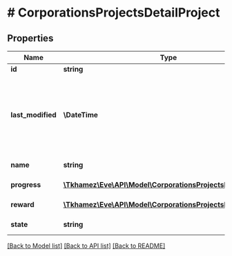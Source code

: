 # # CorporationsProjectsDetailProject

## Properties

Name | Type | Description | Notes
------------ | ------------- | ------------- | -------------
**id** | **string** |  |
**last_modified** | **\DateTime** | Moment this project was last modified. Project contributions also count as a modification |
**name** | **string** | Project&#39;s name |
**progress** | [**\Tkhamez\Eve\API\Model\CorporationsProjectsDetailProgress**](CorporationsProjectsDetailProgress.md) | Project&#39;s progress |
**reward** | [**\Tkhamez\Eve\API\Model\CorporationsProjectsDetailReward**](CorporationsProjectsDetailReward.md) | Project&#39;s reward | [optional]
**state** | **string** | Project&#39;s current state |

[[Back to Model list]](../../README.md#models) [[Back to API list]](../../README.md#endpoints) [[Back to README]](../../README.md)
